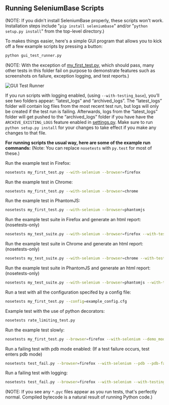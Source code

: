 ## Running SeleniumBase Scripts

(NOTE: If you didn't install SeleniumBase properly, these scripts won't work. Installation steps include "``pip install seleniumbase``" and/or "``python setup.py install``" from the top-level directory.)

To makes things easier, here's a simple GUI program that allows you to kick off a few example scripts by pressing a button:

```bash
python gui_test_runner.py
```

(NOTE: With the exception of [my_first_test.py](https://github.com/seleniumbase/SeleniumBase/blob/master/examples/my_first_test.py), which should pass, many other tests in this folder fail on purpose to demonstrate features such as screenshots on failure, exception logging, and test reports.)

![](http://cdn2.hubspot.net/hubfs/100006/images/GUI_Test_Runner_3.png "GUI Test Runner")

If you run scripts with logging enabled, (using ``--with-testing_base``), you’ll see two folders appear: “latest_logs” and “archived_logs”. The “latest_logs” folder will contain log files from the most recent test run, but logs will only be created if the test run is failing. Afterwards, logs from the “latest_logs” folder will get pushed to the “archived_logs” folder if you have have the ``ARCHIVE_EXISTING_LOGS`` feature enabled in [settings.py](https://github.com/seleniumbase/SeleniumBase/blob/master/seleniumbase/config/settings.py). Make sure to run ``python setup.py install`` for your changes to take effect if you make any changes to that file.

**For running scripts the usual way, here are some of the example run commands:**
(Note: You can replace ``nosetests`` with ``py.test`` for most of these.)

Run the example test in Firefox:
```bash
nosetests my_first_test.py --with-selenium --browser=firefox
```

Run the example test in Chrome:
```bash
nosetests my_first_test.py --with-selenium --browser=chrome
```

Run the example test in PhantomJS:
```bash
nosetests my_first_test.py --with-selenium --browser=phantomjs
```

Run the example test suite in Firefox and generate an html report: (nosetests-only)
```bash
nosetests my_test_suite.py --with-selenium --browser=firefox --with-testing_base --report
```

Run the example test suite in Chrome and generate an html report: (nosetests-only)
```bash
nosetests my_test_suite.py --with-selenium --browser=chrome --with-testing_base --report
```

Run the example test suite in PhantomJS and generate an html report: (nosetests-only)
```bash
nosetests my_test_suite.py --with-selenium --browser=phantomjs --with-testing_base --report
```

Run a test with all the configuration specifed by a config file:
```bash
nosetests my_first_test.py --config=example_config.cfg
```

Example test with the use of python decorators:
```bash
nosetests rate_limiting_test.py
```

Run the example test slowly:
```bash
nosetests my_first_test.py --browser=firefox --with-selenium --demo_mode
```

Run a failing test with pdb mode enabled: (If a test failure occurs, test enters pdb mode)
```bash
nosetests test_fail.py --browser=firefox --with-selenium --pdb --pdb-failures
```

Run a failing test with logging:
```bash
nosetests test_fail.py --browser=firefox --with-selenium --with-testing_base --with-basic_test_info --with-page_source --with-screen_shots
```

(NOTE: If you see any ``*.pyc`` files appear as you run tests, that's perfectly normal. Compiled bytecode is a natural result of running Python code.)
